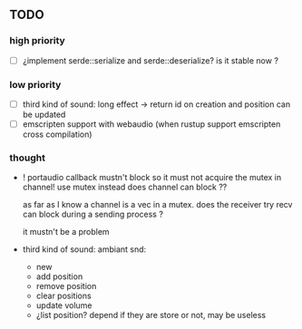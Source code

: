 ## TODO

### high priority
* [ ] ¿implement serde::serialize and serde::deserialize? is it stable now ?

### low priority
* [ ] third kind of sound: long effect -> return id on creation and position can be updated
* [ ] emscripten support with webaudio (when rustup support emscripten cross compilation)

### thought

* ! portaudio callback mustn't block so it must not acquire the mutex in channel!
  use mutex instead
  does channel can block ??

  as far as I know a channel is a vec in a mutex.
  does the receiver try recv can block during a sending process ?

  it mustn't be a problem

* third kind of sound: ambiant snd:
  * new
  * add position
  * remove position
  * clear positions
  * update volume
  * ¿list position? depend if they are store or not, may be useless
